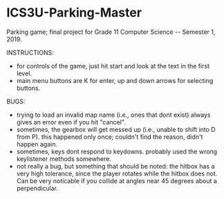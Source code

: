 # ICS3U-Parking-Master
Parking game; final project for Grade 11 Computer Science -- Semester 1, 2019.

INSTRUCTIONS:
- for controls of the game, just hit start and look at the text in the first level.
- main menu buttons are K for enter, up and down arrows for selecting buttons.

BUGS:
- trying to load an invalid map name (i.e., ones that dont exist) always gives an error even if you hit "cancel".
- sometimes, the gearbox will get messed up (i.e., unable to shift into D from P).
this happened only once; couldn't find the reason, didn't happen again.
- sometimes, keys dont respond to keydowns. probably used the wrong keylistener methods somewhere.
- not really a bug, but something that should be noted: the hitbox has a very high tolerance, since the player 
rotates while the hitbox does not. Can be very noticable if you collide at angles near 45 degrees about a perpendicular.
